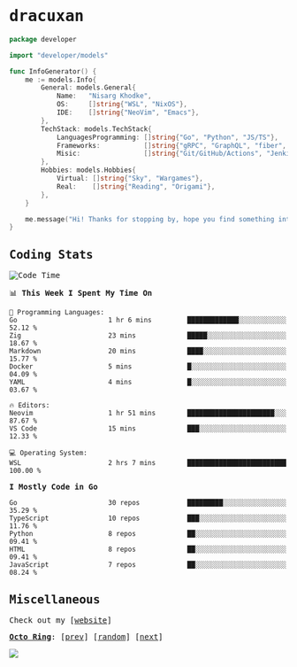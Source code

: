 <!-- Banner -->
<!--
<img src="https://i.imgur.com/mz4ym1F.png" style="max-height:550px"/>
-->


<samp>
	
<!-- Coded Intro -->
	
# dracuxan

```go
package developer

import "developer/models"

func InfoGenerator() {
	me := models.Info{
		General: models.General{
			Name:   "Nisarg Khodke",
			OS:     []string{"WSL", "NixOS"},
			IDE:    []string{"NeoVim", "Emacs"},
		},
		TechStack: models.TechStack{
			LanguagesProgramming: []string{"Go", "Python", "JS/TS"},
			Frameworks: 	      []string{"gRPC", "GraphQL", "fiber", "flask", "React.js", "Next.js"},
			Misic:                []string{"Git/GitHub/Actions", "Jenkins", "Docker"},
		},
		Hobbies: models.Hobbies{
			Virtual: []string{"Sky", "Wargames"},
			Real:    []string{"Reading", "Origami"},
		},		
	}

	me.message("Hi! Thanks for stopping by, hope you find something interesting!") 
}
```

## Coding Stats


<!--START_SECTION:waka-->
![Code Time](http://img.shields.io/badge/Code%20Time-355%20hrs%203%20mins-blue)

📊 **This Week I Spent My Time On** 

```text
💬 Programming Languages: 
Go                       1 hr 6 mins         █████████████░░░░░░░░░░░░   52.12 % 
Zig                      23 mins             █████░░░░░░░░░░░░░░░░░░░░   18.67 % 
Markdown                 20 mins             ████░░░░░░░░░░░░░░░░░░░░░   15.77 % 
Docker                   5 mins              █░░░░░░░░░░░░░░░░░░░░░░░░   04.09 % 
YAML                     4 mins              █░░░░░░░░░░░░░░░░░░░░░░░░   03.67 % 

🔥 Editors: 
Neovim                   1 hr 51 mins        ██████████████████████░░░   87.67 % 
VS Code                  15 mins             ███░░░░░░░░░░░░░░░░░░░░░░   12.33 % 

💻 Operating System: 
WSL                      2 hrs 7 mins        █████████████████████████   100.00 % 
```

**I Mostly Code in Go** 

```text
Go                       30 repos            █████████░░░░░░░░░░░░░░░░   35.29 % 
TypeScript               10 repos            ███░░░░░░░░░░░░░░░░░░░░░░   11.76 % 
Python                   8 repos             ██░░░░░░░░░░░░░░░░░░░░░░░   09.41 % 
HTML                     8 repos             ██░░░░░░░░░░░░░░░░░░░░░░░   09.41 % 
JavaScript               7 repos             ██░░░░░░░░░░░░░░░░░░░░░░░   08.24 % 
```




<!--END_SECTION:waka-->

## Miscellaneous

Check out my [[website](https://bynisarg.in/)]

[**Octo Ring**](https://octo-ring.com/):
[[prev](https://octo-ring.com/p/dracuxan/prev)]  [[random](https://octo-ring.com/p/dracuxan/random)]  [[next](https://octo-ring.com/p/dracuxan/next)]

![](https://komarev.com/ghpvc/?username=dracuxan&style=flat-square)

</samp>
